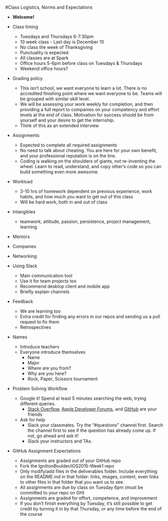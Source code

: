 #Class Logistics, Norms and Expectations
- **Welcome!**

- Class timing 
  - Tuesdays and Thursdays 6-7:30pm
  - 10 week class - Last day is December 10
  - No class the week of Thanksgiving
  - Punctuality is expected
  - All classes are at Spark
  - Office hours 5-6pm before class on Tuesdays & Thursdays
  - Weekend office hours?
- Grading policy
  - This isn’t school, we want everyone to learn a lot.  There is no accredited finishing point where we want everyone to be.  Teams will be grouped with similar skill level.
  - We will be assessing your work weekly for completion, and then providing a full report to companies on your competency and effort levels at the end of class. Motivation for success should be from yourself and your desire to get the internship.
  - Think of this as an extended interview
- Assignments
  - Expected to complete all required assignments
  - No need to talk about cheating. You are here for your own benefit, and your professional reputation is on the line.
  - Coding is walking on the shoulders of giants, not re-inventing the wheel.  Learn to read, understand, and copy other’s code so you can build something even more awesome.
- Workload
  - 3-10 hrs of homework dependent on previous experience, work habits, and how much you want to get out of this class
  - Will be hard work, both in and out of class
- Intangibles
  - teamwork, attitude, passion, persistence, project management, learning
- Mentors
- Companies
- Networking
- Using Slack 
  - Main communication tool
  - Use it for team projects too
  - Recommend desktop client and mobile app
  - Briefly explain channels
- Feedback
  - We are learning too
  - Extra credit for finding any errors in our repos and sending us a pull request to fix them
  - Retrospectives
- Names
  - Introduce teachers
  - Everyone introduce themselves
    - Name
    - Major
    - Where are you from?
    - Why are you here?
    - Rock, Paper, Scissors tournament
- Problem Solving Workflow
  - Google it! Spend at least 5 minutes searching the web, trying different queries.
	  - [Stack Overflow](http://stackoverflow.com), [Apple Developer Forums](https://developer.apple.com/devforums/), and [GitHub](http://github.com) are your friends
  - Ask for help
	  - Slack your classmates. Try the “#questions” channel first. Search the channel first to see if the question has already come up. If not, go ahead and ask it!
	  - Slack your instructors and TAs.
- GitHub Assignment Expectations
  - Assignments are graded out of your GitHub repo
  - Fork the IgnitionBoulder/iOS2015-Week1 repo
  - Only modify/add files in the deliverables folder.  Include everything on the README.md in that folder: links, images, content, even links to other files in that folder that you want us to see.
  - All assignments are due by class on Tuesday 6pm (must be committed to your repo on GH)
  - Assignments are graded for effort, competence, and improvement
  - If you don’t finish everything by Tuesday, it’s still possible to get credit by turning it in by that Thursday, or any time before the end of the course